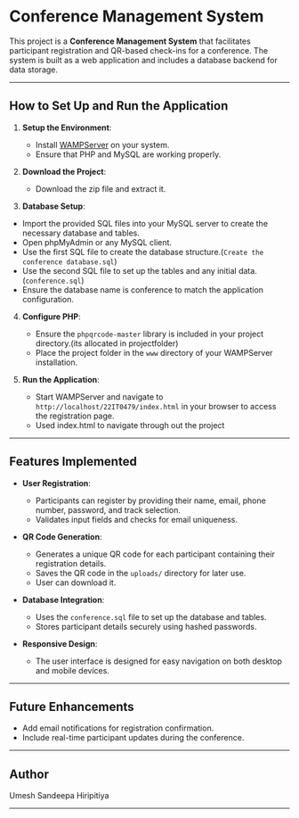 
# Conference Management System

This project is a **Conference Management System** that facilitates participant registration and QR-based check-ins for a conference. The system is built as a web application and includes a database backend for data storage.

---

## How to Set Up and Run the Application

1. **Setup the Environment**:
   - Install [WAMPServer](https://www.wampserver.com/) on your system.
   - Ensure that PHP and MySQL are working properly.

2. **Download the Project**:
   - Download the zip file and extract it.

3. **Database Setup**:
  - Import the provided SQL files into your MySQL server to create the necessary database and tables.
  - Open phpMyAdmin or any MySQL client.
  - Use the first SQL file to create the database structure.(`Create the conference database.sql`)
  - Use the second SQL file to set up the tables and any initial data.(`conference.sql`)
  - Ensure the database name is conference to match the application configuration.

4. **Configure PHP**:
   - Ensure the `phpqrcode-master` library is included in your project directory.(its allocated in projectfolder)
   - Place the project folder in the `www` directory of your WAMPServer installation.

5. **Run the Application**:
   - Start WAMPServer and navigate to `http://localhost/22IT0479/index.html` in your browser to access the registration page.
   - Used index.html to navigate through out the project

---

## Features Implemented

- **User Registration**:
  - Participants can register by providing their name, email, phone number, password, and track selection.
  - Validates input fields and checks for email uniqueness.

- **QR Code Generation**:
  - Generates a unique QR code for each participant containing their registration details.
  - Saves the QR code in the `uploads/` directory for later use.
  - User can download it.

- **Database Integration**:
  - Uses the `conference.sql` file to set up the database and tables.
  - Stores participant details securely using hashed passwords.


- **Responsive Design**:
  - The user interface is designed for easy navigation on both desktop and mobile devices.

---

## Future Enhancements

- Add email notifications for registration confirmation.
- Include real-time participant updates during the conference.

---

## Author

Umesh Sandeepa Hiripitiya

---


